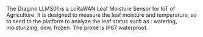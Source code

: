 The Dragino LLMS01 is a LoRaWAN Leaf Moisture Sensor for IoT of Agriculture. It is designed to measure the leaf moisture and temperature, so to send to the platform to analyze the leaf status such as : watering, moisturizing, dew, frozen. The probe is IP67 waterproof.